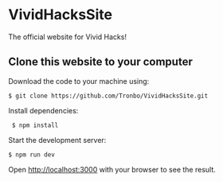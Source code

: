 # VividHacksSite

The official website for Vivid Hacks!


## Clone this website to your computer

Download the code to your machine using:

    $ git clone https://github.com/Tronbo/VividHacksSite.git

Install dependencies:
 
     $ npm install

Start the development server:

    $ npm run dev

Open [http://localhost:3000](http://localhost:3000) with your browser to see the result.
